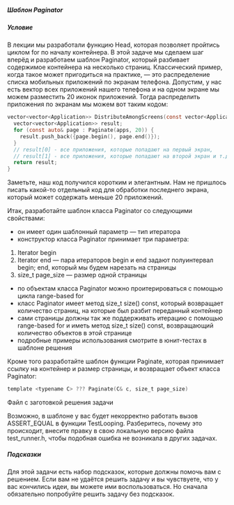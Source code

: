##### Шаблон Paginator #####

##### Условие #####

В лекции мы разработали функцию Head, которая позволяет пройтись циклом for по началу контейнера. В этой задаче мы сделаем шаг вперёд и разработаем шаблон Paginator, который разбивает содержимое контейнера на несколько страниц. Классический пример, когда такое может пригодиться на практике, — это распределение списка мобильных приложений по экранам телефона. Допустим, у нас есть вектор всех приложений нашего телефона и на одном экране мы можем разместить 20 иконок приложений. Тогда распределить приложения по экранам мы можем вот таким кодом:

```objectivec
vector<vector<Application>> DistributeAmongScreens(const vector<Application>& apps) {
  vector<vector<Application>> result;
  for (const auto& page : Paginate(apps, 20)) {
    result.push_back({page.begin(), page.end()});
  }
  // result[0] - все приложения, которые попадают на первый экран,
  // result[1] - все приложения, которые попадают на второй экран и т.д.
  return result;
}
```

Заметьте, наш код получился коротким и элегантным. Нам не пришлось писать какой-то отдельный код для обработки последнего экрана, который может содержать меньше 20 приложений.

Итак, разработайте шаблон класса Paginator со следующими свойствами:

* он имеет один шаблонный параметр — тип итератора
* конструктор класса Paginator<Iterator> принимает три параметра:
1. Iterator begin
2. Iterator end — пара итераторов begin и end задают полуинтервал  begin; end, который мы будем нарезать на страницы
3. size_t page_size — размер одной страницы
* по объектам класса Paginator<Iterator> можно проитерироваться с помощью цикла range-based for
* класс Paginator<Iterator> имеет метод size_t size() const, который возвращает количество страниц, на которые был разбит переданный контейнер
* сами страницы должны так же поддерживать итерацию с помощью range-based for и иметь метод size_t size() const, возвращающий количество объектов в этой странице
* подробные примеры использования смотрите в юнит-тестах в шаблоне решения

Кроме того разработайте шаблон функции Paginate, которая принимает ссылку на контейнер и размер страницы, и возвращает объект класса Paginator<It>:

```objectivec
template <typename C> ??? Paginate(C& c, size_t page_size)
```

Файл с заготовкой решения задачи


Возможно, в шаблоне у вас будет некорректно работать вызов ASSERT_EQUAL в функции TestLooping. Разберитесь, почему это происходит, внесите правку в свою локальную версию файла test_runner.h, чтобы подобная ошибка не возникала в других задачах.

##### Подсказки #####

Для этой задачи есть набор подсказок, которые должны помочь вам с решением. Если вам не удаётся решить задачу и вы чувствуете, что у вас кончились идеи, вы можете ими воспользоваться. Но сначала обязательно попробуйте решить задачу без подсказок.



